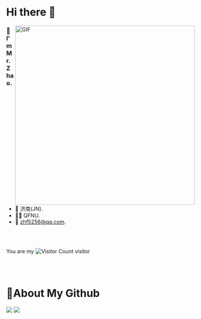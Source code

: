 
# Hi there 👋
<img align="right" top='60' alt="GIF" src="https://zhf-picture.oss-cn-qingdao.aliyuncs.com/my-img/GitHubgif.gif" width="480"/>


### 🙋I'm Mr.Zhao.

<br/>

- 📍  济南(JN).
- 👨‍🎓  QFNU.
- 📧  [zhf5256@qq.com](mailto:zhf5256@qq.com).
<br/>
<br/>

You are my ![Visitor Count](https://profile-counter.glitch.me/zhf521/count.svg) visitor

<br/>
<br/>


# 🚀About My Github
[![](https://github-readme-stats.vercel.app/api?username=zhf521&show_icons=true&theme=tokyonight)](https://github.com/anuraghazra/github-readme-stats)
[![](https://github-readme-stats.vercel.app/api/top-langs/?username=zhf521&&layout=compact&theme=tokyonight)](https://github.com/anuraghazra/github-readme-stats)
